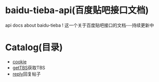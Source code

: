 # baidu-tieba-api(百度贴吧接口文档)
api docs about baidu-tieba !
这一个关于百度贴吧接口的文档---持续更新中

# Catalog(目录)
- [cookie](https://github.com/ShanaMaid/baidu-tieba-api/blob/master/content/cookie.md)
- [getTBS](https://github.com/ShanaMaid/baidu-tieba-api/blob/master/content/getTBS.md)获取TBS
- [reply](https://github.com/ShanaMaid/baidu-tieba-api/blob/master/content/reply.md)回复帖子


